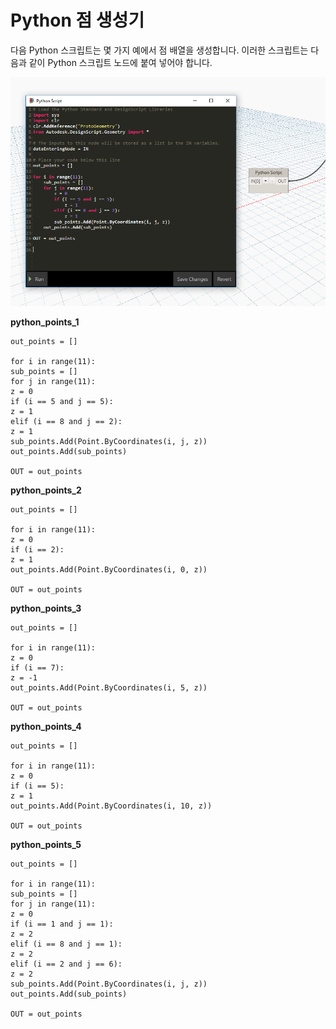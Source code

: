 

# Python 점 생성기

다음 Python 스크립트는 몇 가지 예에서 점 배열을 생성합니다. 이러한 스크립트는 다음과 같이 Python 스크립트 노드에 붙여 넣어야 합니다.

![](images/12-10/PythonPointGenerators_01.png)

**python_points_1**

```
out_points = []

for i in range(11):
sub_points = []
for j in range(11):
z = 0
if (i == 5 and j == 5):
z = 1
elif (i == 8 and j == 2):
z = 1
sub_points.Add(Point.ByCoordinates(i, j, z))
out_points.Add(sub_points)

OUT = out_points
```

**python_points_2**

```
out_points = []

for i in range(11):
z = 0
if (i == 2):
z = 1
out_points.Add(Point.ByCoordinates(i, 0, z))

OUT = out_points
```

**python_points_3**

```
out_points = []

for i in range(11):
z = 0
if (i == 7):
z = -1
out_points.Add(Point.ByCoordinates(i, 5, z))

OUT = out_points
```

**python_points_4**

```
out_points = []

for i in range(11):
z = 0
if (i == 5):
z = 1
out_points.Add(Point.ByCoordinates(i, 10, z))

OUT = out_points
```

**python_points_5**

```
out_points = []

for i in range(11):
sub_points = []
for j in range(11):
z = 0
if (i == 1 and j == 1):
z = 2
elif (i == 8 and j == 1):
z = 2
elif (i == 2 and j == 6):
z = 2
sub_points.Add(Point.ByCoordinates(i, j, z))
out_points.Add(sub_points)

OUT = out_points
```

